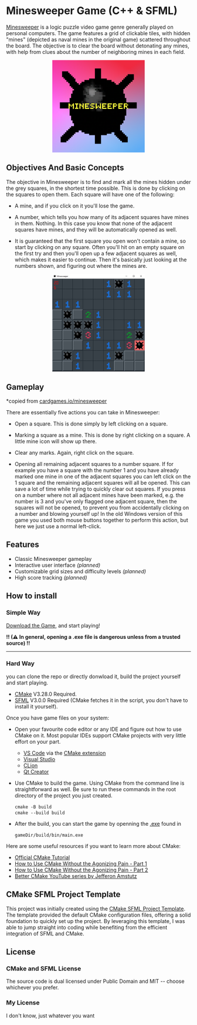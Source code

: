 # Minesweeper Game (C++ & SFML)

<style>
img {
    display: block;
    float: none;
    margin-left: auto;
    margin-right: auto;
    width: 50%;
}
</style>

[Minesweeper](https://en.wikipedia.org/wiki/Minesweeper_(video_game)) is a logic puzzle video game genre generally played on personal computers. The game features a grid of clickable tiles, with hidden "mines" (depicted as naval mines in the original game) scattered throughout the board. The objective is to clear the board without detonating any mines, with help from clues about the number of neighboring mines in each field.


![Game Icon png](res/png/game-icon-256.png)




## Objectives And Basic Concepts
The objective in Minesweeper is to find and mark all the mines hidden under the grey squares, in the shortest time possible. This is done by clicking on the squares to open them. Each square will have one of the following:

- A mine, and if you click on it you'll lose the game.
- A number, which tells you how many of its adjacent squares have mines in them.
Nothing. In this case you know that none of the adjacent squares have mines, and they will be automatically opened as well.

- It is guaranteed that the first square you open won't contain a mine, so start by clicking on any square.
Often you'll hit on an empty square on the first try and then you'll open up a few adjacent squares as well, which makes it easier to continue. Then it's basically just looking at the numbers shown, and figuring out where the mines are.

![Game Screenshot](res/jpg/game-screenshot.jpg)
## Gameplay

*copied from [cardgames.io/minesweeper](https://cardgames.io/minesweeper/)

There are essentially five actions you can take in Minesweeper:

- Open a square. This is done simply by left clicking on a square.

- Marking a square as a mine. This is done by right clicking on a square. A little mine icon will show up there.

- Clear any marks. Again, right click on the square.

- Opening all remaining adjacent squares to a number square. If for example you have a square with the number 1 and you have already marked one mine in one of the adjacent squares you can left click on the 1 square and the remaining adjacent squares will all be opened. This can save a lot of time while trying to quickly clear out squares. If you press on a number where not all adjacent mines have been marked, e.g. the number is 3 and you've only flagged one adjacent square, then the squares will not be opened, to prevent you from accidentally clicking on a number and blowing yourself up! In the old Windows version of this game you used both mouse buttons together to perform this action, but here we just use a normal left-click.


## Features
- Classic Minesweeper gameplay
- Interactive user interface *(planned)*
- Customizable grid sizes and difficulty levels *(planned)*
- High score tracking *(planned)*



## How to install

### Simple Way

<!-- [Download the game](https://github.com/KeroWagdy100/minesweeper/releases/download/v1.0.0/minesweeper.zip) and start playing! -->
[Download the Game](https://download-directory.github.io/?url=https%3A%2F%2Fgithub.com%2FKeroWagdy100%2Fminesweeper%2Ftree%2Fmaster%2Fdownload), and start playing!

**!! (⚠ In general, opening a .exe file is dangerous unless from a trusted source) !!**

---

### Hard Way
you can clone the repo or directly donwload it, build the project yourself and start playing.

- [CMake](https://cmake.org/download/) V3.28.0 Required.
- [SFML](https://www.sfml-dev.org/download/) V3.0.0 Required (CMake fetches it in the script, you don't have to install it yourself).

Once you have game files on your system:

- Open your favourite code editor or any IDE and figure out how to use CMake on it. Most popular IDEs support CMake projects with very little effort on your part.

   - [VS Code](https://code.visualstudio.com) via the [CMake extension](https://code.visualstudio.com/docs/cpp/cmake-linux)
   - [Visual Studio](https://docs.microsoft.com/en-us/cpp/build/cmake-projects-in-visual-studio?view=msvc-170)
   - [CLion](https://www.jetbrains.com/clion/features/cmake-support.html)
   - [Qt Creator](https://doc.qt.io/qtcreator/creator-project-cmake.html)

- Use CMake to build the game. Using CMake from the command line is straightforward as well.
   Be sure to run these commands in the root directory of the project you just created.

   ```
   cmake -B build
   cmake --build build
   ```

- After the build, you can start the game by openning the [.exe](https://en.wikipedia.org/wiki/Executable) found in 
   ```
   gameDir/build/bin/main.exe
   ```

Here are some useful resources if you want to learn more about CMake:

- [Official CMake Tutorial](https://cmake.org/cmake/help/latest/guide/tutorial/)
- [How to Use CMake Without the Agonizing Pain - Part 1](https://alexreinking.com/blog/how-to-use-cmake-without-the-agonizing-pain-part-1.html)
- [How to Use CMake Without the Agonizing Pain - Part 2](https://alexreinking.com/blog/how-to-use-cmake-without-the-agonizing-pain-part-2.html)
- [Better CMake YouTube series by Jefferon Amstutz](https://www.youtube.com/playlist?list=PL8i3OhJb4FNV10aIZ8oF0AA46HgA2ed8g)

## CMake SFML Project Template

This project was initially created using the [CMake SFML Project Template](https://github.com/SFML/cmake-sfml-project). The template provided the default CMake configuration files, offering a solid foundation to quickly set up the project. By leveraging this template, I was able to jump straight into coding while benefiting from the efficient integration of SFML and CMake.

## License

### CMake and SFML License
The source code is dual licensed under Public Domain and MIT -- choose whichever you prefer.

### My License
I don't know, just whatever you want
